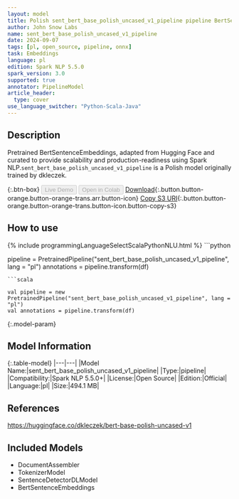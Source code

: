 ```yaml
---
layout: model
title: Polish sent_bert_base_polish_uncased_v1_pipeline pipeline BertSentenceEmbeddings from dkleczek
author: John Snow Labs
name: sent_bert_base_polish_uncased_v1_pipeline
date: 2024-09-07
tags: [pl, open_source, pipeline, onnx]
task: Embeddings
language: pl
edition: Spark NLP 5.5.0
spark_version: 3.0
supported: true
annotator: PipelineModel
article_header:
  type: cover
use_language_switcher: "Python-Scala-Java"
---
```


## Description

Pretrained BertSentenceEmbeddings, adapted from Hugging Face and curated to provide scalability and production-readiness using Spark NLP.`sent_bert_base_polish_uncased_v1_pipeline` is a Polish model originally trained by dkleczek.

{:.btn-box}
<button class="button button-orange" disabled>Live Demo</button>
<button class="button button-orange" disabled>Open in Colab</button>
[Download](https://s3.amazonaws.com/auxdata.johnsnowlabs.com/public/models/sent_bert_base_polish_uncased_v1_pipeline_pl_5.5.0_3.0_1725700404934.zip){:.button.button-orange.button-orange-trans.arr.button-icon}
[Copy S3 URI](s3://auxdata.johnsnowlabs.com/public/models/sent_bert_base_polish_uncased_v1_pipeline_pl_5.5.0_3.0_1725700404934.zip){:.button.button-orange.button-orange-trans.button-icon.button-copy-s3}

## How to use



<div class="tabs-box" markdown="1">
{% include programmingLanguageSelectScalaPythonNLU.html %}
```python

pipeline = PretrainedPipeline("sent_bert_base_polish_uncased_v1_pipeline", lang = "pl")
annotations =  pipeline.transform(df)   

```
```scala

val pipeline = new PretrainedPipeline("sent_bert_base_polish_uncased_v1_pipeline", lang = "pl")
val annotations = pipeline.transform(df)

```
</div>

{:.model-param}
## Model Information

{:.table-model}
|---|---|
|Model Name:|sent_bert_base_polish_uncased_v1_pipeline|
|Type:|pipeline|
|Compatibility:|Spark NLP 5.5.0+|
|License:|Open Source|
|Edition:|Official|
|Language:|pl|
|Size:|494.1 MB|

## References

https://huggingface.co/dkleczek/bert-base-polish-uncased-v1

## Included Models

- DocumentAssembler
- TokenizerModel
- SentenceDetectorDLModel
- BertSentenceEmbeddings